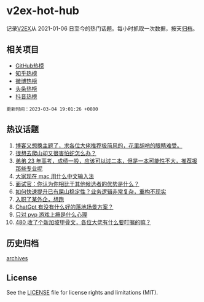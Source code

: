# v2ex-hot-hub

 记录[V2EX](https://www.v2ex.com/)从 2021-01-06 日至今的热门话题。每小时抓取一次数据，按天[归档](archives)。
 
 ## 相关项目

- [GitHub热榜](https://github.com/it985/github-hot-hub)
- [知乎热榜](https://github.com/it985/zhihu-hot-hub)
- [微博热榜](https://github.com/it985/weibo-hot-hub)
- [头条热榜](https://github.com/it985/toutiao-hot-hub)
- [抖音热榜](https://github.com/it985/douyin-hot-hub)


 `更新时间：2023-03-04 19:01:26 +0800`

## 热议话题

1. [博客又想换主题了，求各位大佬推荐极简风的，花里胡哨的眼睛难受。](https://www.v2ex.com/t/921010)
1. [很想去爬山却又很害怕蛇怎么办？](https://www.v2ex.com/t/921015)
1. [弟弟 23 年高考，成绩一般，应该可以过二本，但是一本可能性不大，推荐报那些专业呢](https://www.v2ex.com/t/921023)
1. [大家现在 mac 用什么中文输入法](https://www.v2ex.com/t/921066)
1. [面试官：你认为你相比于其他候选者的优势是什么？](https://www.v2ex.com/t/920984)
1. [如何快速提升已有屎山稳定性？业务逻辑非常复杂，重构不现实](https://www.v2ex.com/t/920978)
1. [入职了某外企，想跑](https://www.v2ex.com/t/921053)
1. [ChatGpt 有没有什么好的落地场景方案？](https://www.v2ex.com/t/921013)
1. [只对 pvp 游戏上瘾是什么心理](https://www.v2ex.com/t/921061)
1. [480 收了个新加坡甲骨文，各位大佬有什么要叮嘱的嘛？](https://www.v2ex.com/t/920989)

## 历史归档

[archives](archives)

## License

See the [LICENSE](LICENSE) file for license rights and limitations (MIT).
